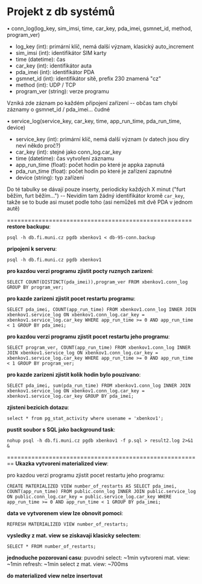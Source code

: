 Projekt z db systémů
===

• conn_log(log_key, sim_imsi, time, car_key, pda_imei, gsmnet_id, method, program_ver)
- log_key (int): primární klíč, nemá další význam, klasický auto_increment
- sim_imsi (int): identifikátor SIM karty
- time (datetime): čas
- car_key (int): identifikátor auta
- pda_imei (int): identifikátor PDA
- gsmnet_id (int): identifikátor sítě, prefix 230 znamená "cz"
- method (int): UDP / TCP
- program_ver (string): verze programu

Vzniká zde záznam po každém připojení zařízení
-- občas tam chybí záznamy o gsmnet_id / pda_imei... čudné

• service_log(service_key, car_key, time, app_run_time, pda_run_time, device)
- service_key (int): primární klíč, nemá další význam (v datech jsou díry neví někdo proč?)
- car_key (int): stejné jako conn_log.car_key
- time (datetime): čas vytvoření záznamu
- app_run_time (float): počet hodin po které je appka zapnutá
- pda_run_time (float): počet hodin po které je zařízení zapnutné
- device (string): typ zařízení

Do té tabulky se dávají pouze inserty, periodicky každých X minut ("furt běžím, furt běžím...")
-- Nevidím tam žádný identifikátor kromě `car_key`, takže se to bude asi muset podle toho (asi nemůžeš mít dvě PDA v jednom autě)

=====================================================
**restore backupu**:

`
 psql -h db.fi.muni.cz pgdb xbenkov1 < db-95-conn.backup
 `

**pripojeni k serveru**:

`
psql -h db.fi.muni.cz pgdb xbenkov1
`

**pro kazdou verzi programu zjistit pocty ruznych zarizeni**:

 `
 SELECT COUNT(DISTINCT(pda_imei)),program_ver FROM xbenkov1.conn_log GROUP BY program_ver;
 `

**pro kazde zarizeni zjistit pocet restartu programu**:

`
SELECT pda_imei, COUNT(app_run_time) FROM xbenkov1.conn_log INNER JOIN xbenkov1.service_log ON xbenkov1.conn_log.car_key = xbenkov1.service_log.car_key WHERE app_run_time >= 0 AND app_run_time < 1 GROUP BY pda_imei;
`

**pro kazdou verzi programu zjistit pocet restartu jeho programu**:

`
SELECT program_ver, COUNT(app_run_time) FROM xbenkov1.conn_log INNER JOIN xbenkov1.service_log ON xbenkov1.conn_log.car_key = xbenkov1.service_log.car_key WHERE app_run_time >= 0 AND app_run_time < 1 GROUP BY program_ver;
`

**pro kazde zarizeni zjistit kolik hodin bylo pouzivano**:

`
SELECT pda_imei, sum(pda_run_time) FROM xbenkov1.conn_log INNER JOIN xbenkov1.service_log ON xbenkov1.conn_log.car_key = xbenkov1.service_log.car_key GROUP BY pda_imei;
`

**zjisteni bezicich dotazu**:

`
select * from pg_stat_activity where usename = 'xbenkov1';
`

**pustit soubor s SQL jako background task**:

`
nohup psql -h db.fi.muni.cz pgdb xbenkov1 -f p.sql > result2.log 2>&1 &
`

========================================================
**Ukazka vytvoreni materialized view**:

pro kazdou verzi programu zjistit pocet restartu jeho programu:

`
CREATE MATERIALIZED VIEW number_of_restarts AS SELECT pda_imei, COUNT(app_run_time) FROM public.conn_log INNER JOIN public.service_log ON public.conn_log.car_key = public.service_log.car_key WHERE app_run_time >= 0 AND app_run_time < 1 GROUP BY pda_imei;
`

**data ve vytvorenem view lze obnovit pomoci**:

`
REFRESH MATERIALIZED VIEW number_of_restarts;
`

**vysledky z mat. view se ziskavaji klasicky selectem**:

`
SELECT * FROM number_of_restarts;
`

**jednoduche pozorovani casu**:
puvodni select: ~1min
vytvoreni mat. view: ~1min
refresh: ~1min
select z mat. view: ~700ms

**do materialized view nelze insertovat**
